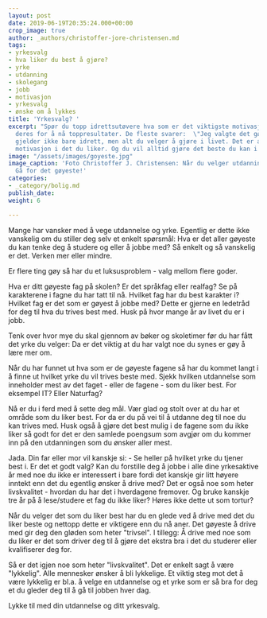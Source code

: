 ```yaml
---
layout: post
date: 2019-06-19T20:35:24.000+00:00
crop_image: true
author: _authors/christoffer-jore-christensen.md
tags:
- yrkesvalg
- hva liker du best å gjøre?
- yrke
- utdanning
- skolegang
- jobb
- motivasjon
- yrkesvalg
- ønske om å lykkes
title: 'Yrkesvalg? '
excerpt: "Spør du topp idrettsutøvere hva som er det viktigste motivasjonsfaktoren
  deres for å nå toppresultater. De fleste svarer:  \"Jeg valgte det gøyeste.\" Dette
  gjelder ikke bare idrett, men alt du velger å gjøre i livet. Det er alltid mest
  motivasjon i det du liker. Og du vil alltid gjøre det beste du kan i det du liker.\n. "
image: "/assets/images/goyeste.jpg"
image_caption: 'Foto Christoffer J. Christensen: Når du velger utdanning og yrke:
  Gå for det gøyeste!'
categories:
- _category/bolig.md
publish_date: 
weight: 6

---
```

Mange har vansker med å vege utdannelse og yrke. Egentlig er dette ikke vanskelig om du stiller deg selv et enkelt spørsmål: Hva er det aller gøyeste du kan tenke deg å studere og eller å jobbe med? Så enkelt og så vanskelig er det. Verken mer eller mindre.

Er flere ting gøy så har du et luksusproblem - valg mellom flere goder.

Hva er ditt gøyeste fag på skolen? Er det språkfag eller realfag? Se på karakterene i fagne du har tatt til nå. Hvilket fag har du best karakter i? Hvilket fag er det som er gøyest å jobbe med? Dette er gjerne en ledetråd for deg til hva du trives best med. Husk på hvor mange år av livet du er i jobb.

Tenk over hvor mye du skal gjennom av bøker og skoletimer før du har fått det yrke du velger: Da er det viktig at du har valgt noe du synes er gøy å lære mer om.

Når du har funnet ut hva som er de gøyeste fagene så har du kommet langt i å finne ut hvilket yrke du vil trives beste med. Sjekk hvilken utdannelse som inneholder mest av det faget - eller de fagene - som du liker best. For eksempel IT? Eller Naturfag?

Nå er du i ferd med å sette deg mål. Vær glad og stolt over at du har et område som du liker best. For da er du på vei til å utdanne deg til noe du kan trives med. Husk også å gjøre det best mulig i de fagene som du ikke liker så godt for det er den samlede poengsum som avgjør om du kommer inn på den utdanningen som du ønsker aller mest.

Jada. Din far eller mor vil kanskje si: - Se heller på hvilket yrke du tjener best i. Er det et godt valg? Kan du forstille deg å jobbe i alle dine yrkesaktive år med noe du ikke er interessert i bare fordi det kanskje gir litt høyere inntekt enn det du egentlig ønsker å drive med? Det er også noe som heter livskvalitet - hvordan du har det i hverdagene fremover. Og bruke kanskje tre år på å lese/studere et fag du ikke liker? Høres ikke dette ut som tortur?

Når du velger det som du liker best har du en glede ved å drive med det du liker beste og nettopp dette er viktigere enn du nå aner. Det gøyeste å drive med gir deg den gløden som heter "trivsel". I tillegg: Å drive med noe som du liker er det som driver deg til å gjøre det ekstra bra i det du studerer eller kvalifiserer deg for.

Så er det igjen noe som heter "livskvalitet". Det er enkelt sagt å være "lykkelig". Alle mennesker ønsker å bli lykkelige. Et viktig steg mot det å være lykkelig er bl.a. å velge en utdannelse og et yrke som er så bra for deg et du gleder deg til å gå til jobben hver dag.

Lykke til med din utdannelse og ditt yrkesvalg.